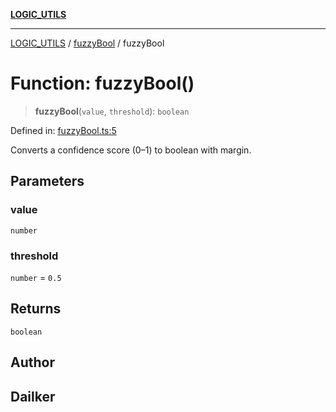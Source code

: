[**LOGIC_UTILS**](../../README.md)

***

[LOGIC_UTILS](../../README.md) / [fuzzyBool](../README.md) / fuzzyBool

# Function: fuzzyBool()

> **fuzzyBool**(`value`, `threshold`): `boolean`

Defined in: [fuzzyBool.ts:5](https://github.com/dailker/everyutil/blob/d23995f7a19ece1a6ce5b53178b9a1040d0b558e/src/logic/fuzzyBool.ts#L5)

Converts a confidence score (0–1) to boolean with margin.

## Parameters

### value

`number`

### threshold

`number` = `0.5`

## Returns

`boolean`

## Author

## Dailker
